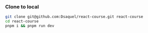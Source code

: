 ### Clone to local

```bash
git clone git@github.com:Dsaquel/react-course.git react-course
cd react-course
pnpm i && pnpm run dev
```
